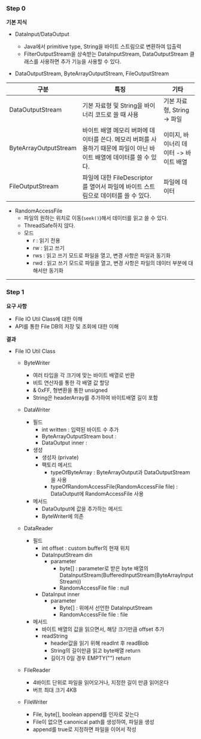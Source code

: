 ### Step 0

**기본 지식**

- DataInput/DataOutput
  - Java에서 primitive type, String을 바이트 스트림으로 변환하여 입출력
  - FilterOutputStream을 상속받는 DataInputStream, DataOutputStream 클래스를 사용하면 추가 기능을 사용할 수 있다.


- DataOutputStream, ByteArrayOutputStream, FileOutputStream

|구분|특징|기타|
|----|----|---|
|DataOutputStream|기본 자료형 및 String을 바이너리 코드로 쓸 때 사용 |기본 자료형, String -> 파일|
|ByteArrayOutputStream|바이트 배열 메모리 버퍼에 데이터를 쓴다. 메모리 버퍼를 사용하기 때문에 파일이 아닌 바이트 배열에 데이터를 쓸 수 있다.|이미지, 바이너리 데이터 -> 바이트 배열|
|FileOutputStream|파일에 대한 FileDescriptor를 열어서 파일에 바이트 스트림으로 데이터를 쓸 수 있다.|파일에 데이터|


- RandomAccessFile
  - 파일의 원하는 위치로 이동(`seek()`)해서 데이터를 읽고 쓸 수 있다.
  - ThreadSafe하지 않다.
  - 모드
    - r : 읽기 전용
    - rw : 읽고 쓰기
    - rws : 읽고 쓰기 모드로 파일을 열고, 변경 사항은 파일과 동기화
    - rwd : 읽고 쓰기 모드로 파일을 열고, 변경 사항은 파일의 데이터 부분에 대해서만 동기화
---

### Step 1

**요구 사항** 

- File IO Util Class에 대한 이해
- API를 통한 File DB의 저장 및 조회에 대한 이해

**결과**

- File IO Util Class

  - ByteWriter
    - 여러 타입을 각 크기에 맞는 바이트 배열로 반환
    - 비트 연산자를 통한 각 배열 값 할당
    - & 0xFF, 형변환을 통한 unsigned 
    - String은 headerArray를 추가하여 바이트배열 길이 포함
  - DataWriter
    - 필드
      - int written : 입력된 바이트 수 추가
      - ByteArrayOutputStream bout :
      - DataOutput inner : 
    - 생성
      - 생성자 (private)
      - 팩토리 메서드
        - typeOfByteArray : ByteArrayOutput과 DataOutputStream을 사용
        - typeOfRandomAccessFile(RandomAccessFile file) : DataOutput에 RandomAccessFile 사용
    - 메서드
      - DataOutput에 값을 추가하는 메서드
      - ByteWriter에 의존

  - DataReader
    - 필드
      - int offset : custom buffer의 현재 위치
      - DataInputStream din
        - parameter
          - byte[] : parameter로 받은 byte 배열의 DataInputStream(BufferedInputStream(ByteArrayInputStream))
          - RandomAccessFile file : null
      - DataInput inner
        - parameter
          - Byte[] : 위에서 선언한 DataInputStream
          - RandomAccessFile file : file
    - 메서드
      - 바이트 배열의 값을 읽으면서, 해당 크기만큼 offset 추가
      - readString
        - header값을 읽기 위해 readInt 후 readBlob
        - String의 길이만큼 읽고 byte배열 return
        - 길이가 0일 경우 EMPTY("") return
  - FileReader
    - 4바이트 단위로 파일을 읽어오거나, 지정한 길이 만큼 읽어온다
    - 버프 최대 크기 4KB
  - FileWriter
    - File, byte[], boolean append를 인자로 갖는다
    - File이 없으면 canonical path를 생성하여, 파일을 생성
    - append를 true로 지정하면 파일을 이어서 작성
